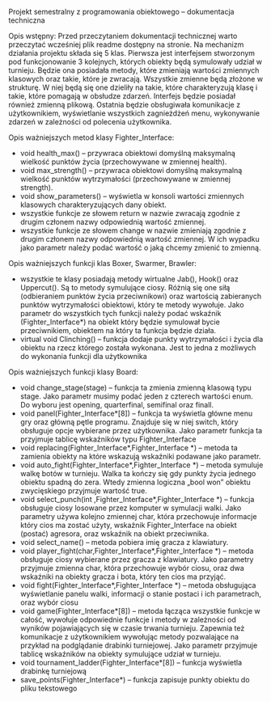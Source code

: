 Projekt semestralny z programowania obiektowego – dokumentacja techniczna

Opis wstępny:
Przed przeczytaniem dokumentacji technicznej warto przeczytać wcześniej plik readme dostępny na stronie. 
Na mechanizm działania projektu składa się 5 klas.  Pierwsza jest interfejsem stworzonym pod funkcjonowanie 3 kolejnych,
których obiekty będą symulowały udział w turnieju. Będzie ona posiadała metody, które zmieniają wartości zmiennych klasowych
oraz takie, które je zwracają. Wszystkie zmienne będą złożone w strukturę. W niej będą się one dzieliły na takie, które charakteryzują
klasę i takie, które pomagają w obsłudze zdarzeń. Interfejs będzie posiadał również zmienną plikową. Ostatnia będzie obsługiwała
komunikacje z użytkownikiem, wyświetlanie wszystkich zagnieżdżeń menu, wykonywanie zdarzeń w zależności od polecenia użytkownika.

Opis ważniejszych metod klasy Fighter_Interface:
- void health_max() – przywraca obiektowi domyślną maksymalną wielkość punktów życia (przechowywane w zmiennej health).
- void max_strength() – przywraca obiektowi domyślną maksymalną wielkość punktów wytrzymałości (przechowywane w zmiennej strength).
- void show_parameters() – wyświetla w konsoli wartości zmiennych klasowych charakteryzujących dany obiekt.
- wszystkie funkcje ze słowem return w nazwie zwracają zgodnie z drugim członem nazwy odpowiednią wartość zmiennej.
- wszystkie funkcje ze słowem change w nazwie zmieniają zgodnie z drugim członem nazwy odpowiednią wartość zmiennej. 
W ich wypadku jako parametr należy podać wartość o jaką chcemy zmienić to zmienną.

Opis ważniejszych funkcji klas Boxer, Swarmer, Brawler:
- wszystkie te klasy posiadają metody wirtualne Jab(), Hook() oraz Uppercut(). Są to metody symulujące ciosy. Różnią się one siłą
(odbieraniem punktów życia przeciwnikowi) oraz wartością zabieranych punktów wytrzymałości obiektowi, który te metody wywołuje. 
Jako parametr do wszystkich tych funkcji należy podać wskaźnik (Fighter_Interface*) na obiekt który będzie symulował bycie
przeciwnikiem, obiektem na który ta funkcja będzie działa. 
- virtual void Clinching() – funkcja dodaje punkty wytrzymałości i życia dla obiektu na rzecz którego została wykonana.
Jest to jedna z możliwych do wykonania funkcji dla użytkownika

Opis ważniejszych funkcji klasy Board:
- void change_stage(stage) – funkcja ta zmienia zmienną klasową typu stage. Jako parametr musimy podać jeden z czterech wartości enum.
Do wyboru jest opening, quarterfinal, semifinal oraz finall. 
- void panel(Fighter_Interface*[8]) – funkcja ta wyświetla główne menu gry oraz główną pętle programu. Znajduje się w niej switch, 
który obsługuje opcje wybierane przez użytkownika. Jako parametr funkcja ta przyjmuje tablicę wskaźników typu Fighter_Interface 
- void replacing(Fighter_Interface*,Fighter_Interface *) – metoda ta zamienia obiekty na które wskazują wskaźniki podawane jako parametr.
- void auto_fight(Fighter_Interface*,Fighter_Interface *)  – metoda symuluje walkę botów w turnieju. Walka ta kończy się gdy punkty
życia jednego obiektu spadną do zera. Wtedy zmienna logiczna „bool won” obiektu zwycięskiego przyjmuje wartość true.
- void select_punch(int ,Fighter_Interface*,Fighter_Interface *)  – funkcja obsługuje ciosy losowane przez komputer w symulacji walki. 
Jako parametry używa kolejno zmiennej char, która przechowuje informacje który cios ma zostać użyty, wskaźnik Fighter_Interface
na obiekt (postać) agresora, oraz wskaźnik na obiekt przeciwnika.
- void select_name() – metoda pobiera imię gracza z klawiatury.
- void player_fight(char,Fighter_Interface*,Fighter_Interface *)  – metoda obsługuje ciosy wybierane przez gracza z klawiatury.
Jako parametry przyjmuje zmienna char, która przechowuje wybór ciosu, oraz dwa wskaźniki na obiekty gracza i bota, który ten cios
ma przyjąć. 
- void fight(Fighter_Interface*,Fighter_Interface *)  – metoda obsługująca wyświetlanie panelu walki, informacji o stanie postaci
i ich parametrach, oraz wybór ciosu
- void game(Fighter_Interface*[8]) – metoda łącząca wszystkie funkcje w całość, wywołuje odpowiednie funkcje i metody w zależności 
od wyników pojawiających się w czasie trwania turnieju. Zapewnia też komunikacje z użytkownikiem wywołując metody pozwalające na
przykład na podglądanie drabinki turniejowej. Jako parametr przyjmuje tablicę wskaźników na obiekty symulujące udział w turnieju. 
- void tournament_ladder(Fighter_Interface*[8]) – funkcja wyświetla drabinkę turniejową
- save_points(Fighter_Interface*) – funkcja zapisuje punkty obiektu do pliku tekstowego
